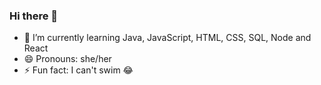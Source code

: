 ### Hi there 👋

- 🌱 I’m currently learning Java, JavaScript, HTML, CSS, SQL, Node and React 
- 😄 Pronouns: she/her
- ⚡ Fun fact: I can't swim 😂

